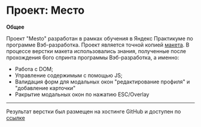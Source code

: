 # Проект: Место

**Общее**

Проект "Mesto" разработан в рамках обучения в Яндекс Практикуме по программе Вэб-разработка. Проект является точной копией [макета](https://www.figma.com/file/kRVLKwYG3d1HGLvh7JFWRT/JavaScript.-Sprint-6?node-id=1140%3A291&t=3Cq0fez5hTCxkIjf-0). В процессе верстки макета использовались знания, полученные после прохождения 6ого спринта программы Вэб-разработка, а именно:

* Работа с DOM;
* Управление содержимым с помощью JS;
* Валидация форм для модальных окон "редактирование профиля" и "добавление карточки"
* Pакрытие модальных окон по нажатию ESC/Overlay


___

Результат верстки был размещен на хостинге GitHub и доступен по [ссылке](https://koshe-rich.github.io/mesto/)
